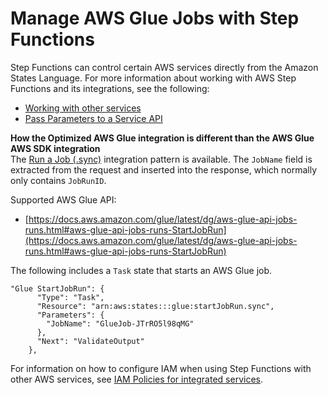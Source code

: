 # Manage AWS Glue Jobs with Step Functions<a name="connect-glue"></a>

Step Functions can control certain AWS services directly from the Amazon States Language\. For more information about working with AWS Step Functions and its integrations, see the following:
+ [Working with other services](concepts-service-integrations.md)
+ [Pass Parameters to a Service API](connect-parameters.md)

**How the Optimized AWS Glue integration is different than the AWS Glue AWS SDK integration**  
The [Run a Job \(\.sync\)](connect-to-resource.md#connect-sync) integration pattern is available\.
The `JobName` field is extracted from the request and inserted into the response, which normally only contains `JobRunID`\.

Supported AWS Glue API:
+ [https://docs.aws.amazon.com/glue/latest/dg/aws-glue-api-jobs-runs.html#aws-glue-api-jobs-runs-StartJobRun](https://docs.aws.amazon.com/glue/latest/dg/aws-glue-api-jobs-runs.html#aws-glue-api-jobs-runs-StartJobRun)

The following includes a `Task` state that starts an AWS Glue job\.

```
"Glue StartJobRun": {
      "Type": "Task",
      "Resource": "arn:aws:states:::glue:startJobRun.sync",
      "Parameters": {
        "JobName": "GlueJob-JTrRO5l98qMG"
      },
      "Next": "ValidateOutput"
    },
```

For information on how to configure IAM when using Step Functions with other AWS services, see [IAM Policies for integrated services](service-integration-iam-templates.md)\.